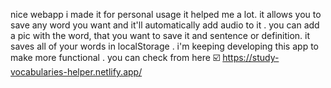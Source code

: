 nice webapp i made it for personal usage it helped me a lot.  it allows you to save any word you want and it'll automatically add audio to it .
you can add a pic with the word, that you want to save it and sentence or definition. it saves all of your words in localStorage . i'm keeping developing this app 
to make more functional .
you can check from here ☑️
https://study-vocabularies-helper.netlify.app/
